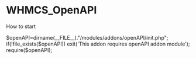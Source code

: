 # WHMCS_OpenAPI

How to start

$openAPI=dirname(__FILE__)."/modules/addons/openAPI/init.php";
if(!file_exists($openAPI)) exit('This addon requires openAPI addon module');
require($openAPI);

